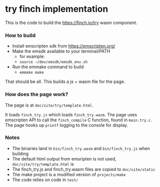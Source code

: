 # try finch implementation

This is the code to build the https://finch.io/try wasm component.

### How to build

- Install emscripten sdk from https://emscripten.org/
- Make the emsdk available to your terminal/PATH 
	- for example:
    - `source ~/dev/emsdk/emsdk_env.sh`
- Run the emmake command to build
    - `emmake make`

That should be all. This builds a js + wasm file for the page.

### How does the page work?

The page is at `doc/site/try/template.html`.

It loads `finch_try.js` which loads `finch_try.wasm`.
The page uses emscripten API to call the `finch_compile` C function, found in `main.try.c`.
The page hooks up `printf` logging to the console for display.

### Notes

- The binaries land in `bin/finch_try.wasm` and `bin/finch_try.js` when building
- The default html output from emsripten is not used, `doc/site/try/template.html` is
- The finch_try.js and finch_try.wasm files are copied to `doc/site/static`
- The make project is a modified version of `projects/make`
- The code relies on code in `test/`
